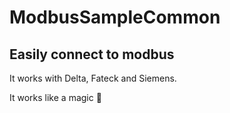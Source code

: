 ﻿# ModbusSampleCommon

## Easily connect to modbus
It works with Delta, Fateck and Siemens.


It works like a magic 🚗

